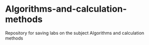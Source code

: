 # Algorithms-and-calculation-methods
Repository for saving labs on the subject Algorithms and calculation methods